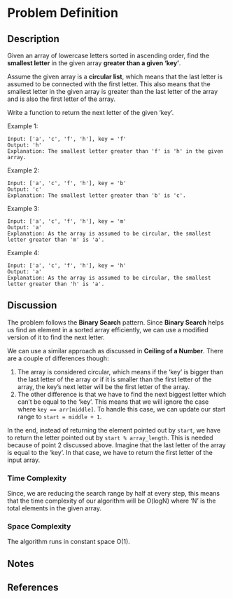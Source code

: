 # Problem Definition

## Description

Given an array of lowercase letters sorted in ascending order, find the **smallest letter** in the given array **greater than a given ‘key’**.

Assume the given array is a **circular list**, which means that the last letter is assumed to be connected with the first letter. This also means that the smallest letter in the given array is greater than the last letter of the array and is also the first letter of the array.

Write a function to return the next letter of the given ‘key’.

Example 1:

```plaintext
Input: ['a', 'c', 'f', 'h'], key = 'f'
Output: 'h'
Explanation: The smallest letter greater than 'f' is 'h' in the given array.
```

Example 2:

```plaintext
Input: ['a', 'c', 'f', 'h'], key = 'b'
Output: 'c'
Explanation: The smallest letter greater than 'b' is 'c'.
```

Example 3:

```plaintext
Input: ['a', 'c', 'f', 'h'], key = 'm'
Output: 'a'
Explanation: As the array is assumed to be circular, the smallest letter greater than 'm' is 'a'.
```

Example 4:

```plaintext
Input: ['a', 'c', 'f', 'h'], key = 'h'
Output: 'a'
Explanation: As the array is assumed to be circular, the smallest letter greater than 'h' is 'a'.
```

## Discussion

The problem follows the **Binary Search** pattern. Since **Binary Search** helps us find an element in a sorted array efficiently, we can use a modified version of it to find the next letter.

We can use a similar approach as discussed in **Ceiling of a Number**. There are a couple of differences though:

1. The array is considered circular, which means if the ‘key’ is bigger than the last letter of the array or if it is smaller than the first letter of the array, the key’s next letter will be the first letter of the array.
2. The other difference is that we have to find the next biggest letter which can’t be equal to the ‘key’. This means that we will ignore the case where `key == arr[middle]`. To handle this case, we can update our start range to `start = middle + 1`.

In the end, instead of returning the element pointed out by `start`, we have to return the letter pointed out by `start % array_length`. This is needed because of point 2 discussed above. Imagine that the last letter of the array is equal to the ‘key’. In that case, we have to return the first letter of the input array.

### Time Complexity

Since, we are reducing the search range by half at every step, this means that the time complexity of our algorithm will be O(logN) where ‘N’ is the total elements in the given array.

### Space Complexity

The algorithm runs in constant space O(1).

## Notes

## References
